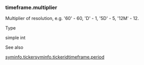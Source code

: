 ### timeframe.multiplier

Multiplier of resolution, e.g. '60' - 60, 'D' - 1, '5D' - 5, '12M' - 12.

Type

simple int

See also

[syminfo.ticker](#var_syminfo.ticker)[syminfo.tickerid](#var_syminfo.tickerid)[timeframe.period](#var_timeframe.period)
